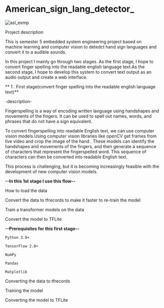 # American_sign_lang_detector_


![asl_exmp](https://github.com/Dasith77/American_sign_lang_detector_/assets/65776391/f6d83186-2a54-4b67-af79-630abc708800)


Project description

This is semester 5 embedded system engineering project based on machine learning and computer vision to detedct hand sign languages and convert it  to a audible sounds.

In this project I mainly go through two stages. As the first stage, I hope to convert finger spelling into the readable english language text.As the second stage, I hope to develop this system to convert text output as an audio output and create a web interface.

** 1 . First stage(convert finger spelling into the readable english language text)**

-description- 

Fingerspelling is a way of encoding written language using handshapes and movements of the fingers. It can be used to spell out names, words, and phrases that do not have a sign equivalent.

To convert fingerspelling into readable English text, we can use computer vision  models.Using computer vision libraries like openCV get frames from live video and crop the image of the hand . These models can identify the handshapes and movements of the fingers, and then generate a sequence of characters that represent the fingerspelled word. This sequence of characters can then be converted into readable English text.

This process is challenging, but it is becoming increasingly feasible with the development of new computer vision models.


**--In this 1st stage I  use this flow--**

How to load the data

Convert the data to tfrecords to make it faster to re-train the model

Train a transformer models on the data

Convert the model to TFLite


**--Prerequisites for this first stage--**

    Python 3.8+
    
    TensorFlow 2.8+
    
    NumPy
    
    Pandas
    
    Matplotlib



Converting the data to tfrecords

Training the model

Converting the model to TFLite


